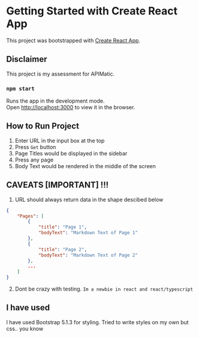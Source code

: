 # Getting Started with Create React App

This project was bootstrapped with [Create React App](https://github.com/facebook/create-react-app).

## Disclaimer

This project is my assessment for APIMatic.

### `npm start`

Runs the app in the development mode.\
Open [http://localhost:3000](http://localhost:3000) to view it in the browser.

## How to Run Project
1. Enter URL in the input box at the top
2. Press `Get` button
3. Page Titles would be displayed in the sidebar
4. Press any page
5. Body Text would be rendered in the middle of the screen

## CAVEATS [IMPORTANT] !!!
1. URL should always return data in the shape descibed below
```json
{
    "Pages": [
        {
            "title": "Page 1",
            "bodyText": "Markdown Text of Page 1"
        },
        {
            "title": "Page 2",
            "bodyText": "Markdown Text of Page 2"
        },
        ...
    ]
}
```
2. Dont be crazy with testing. `Im a newbie in react and react/typescript`

## I have used
I have used Bootstrap 5.1.3 for styling. Tried to write styles on my own but css.. you know

